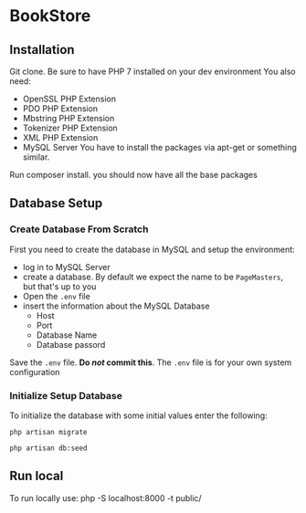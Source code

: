 # BookStore

## Installation

Git clone.
Be sure to have PHP 7 installed on your dev environment
You also need:
 - OpenSSL PHP Extension
 - PDO PHP Extension
 - Mbstring PHP Extension
 - Tokenizer PHP Extension
 - XML PHP Extension
 - MySQL Server
You have to install the packages via apt-get or something similar.

Run composer install. you should now have all the base packages

## Database Setup
### Create Database From Scratch
First you need to create the database in MySQL and setup the environment:
- log in to MySQL Server
- create a database. By default we expect the name to be `PageMasters`, but that's up to you
- Open the `.env` file
- insert the information about the MySQL Database
    - Host
    - Port
    - Database Name
    - Database passord

Save the `.env` file. **Do *not* commit this**. The `.env` file is for your own system configuration

### Initialize Setup Database
To initialize the database with some initial values enter the following:

`php artisan migrate`

`php artisan db:seed`

## Run local

To run locally use:
php -S localhost:8000 -t public/

